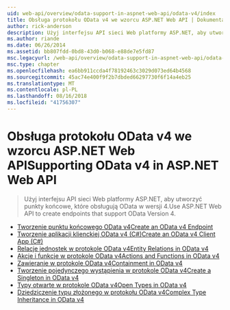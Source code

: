 ```yaml
---
uid: web-api/overview/odata-support-in-aspnet-web-api/odata-v4/index
title: Obsługa protokołu OData v4 we wzorcu ASP.NET Web API | Dokumentacja firmy Microsoft
author: rick-anderson
description: Użyj interfejsu API sieci Web platformy ASP.NET, aby utworzyć punkty końcowe, które obsługują OData w wersji 4.
ms.author: riande
ms.date: 06/26/2014
ms.assetid: bb807fdd-0bd8-43d0-b068-e88de7e5fd87
msc.legacyurl: /web-api/overview/odata-support-in-aspnet-web-api/odata-v4
msc.type: chapter
ms.openlocfilehash: ea6bb911ccda4f78192463c3029d073ed64b4568
ms.sourcegitcommit: 45ac74e400f9f2b7dbded66297730f6f14a4eb25
ms.translationtype: MT
ms.contentlocale: pl-PL
ms.lasthandoff: 08/16/2018
ms.locfileid: "41756307"
---
```

<a name="supporting-odata-v4-in-aspnet-web-api"></a><span data-ttu-id="dfaec-103">Obsługa protokołu OData v4 we wzorcu ASP.NET Web API</span><span class="sxs-lookup"><span data-stu-id="dfaec-103">Supporting OData v4 in ASP.NET Web API</span></span>
====================
> <span data-ttu-id="dfaec-104">Użyj interfejsu API sieci Web platformy ASP.NET, aby utworzyć punkty końcowe, które obsługują OData w wersji 4.</span><span class="sxs-lookup"><span data-stu-id="dfaec-104">Use ASP.NET Web API to create endpoints that support OData Version 4.</span></span>


- [<span data-ttu-id="dfaec-105">Tworzenie punktu końcowego OData v4</span><span class="sxs-lookup"><span data-stu-id="dfaec-105">Create an OData v4 Endpoint</span></span>](create-an-odata-v4-endpoint.md)
- [<span data-ttu-id="dfaec-106">Tworzenie aplikacji klienckiej OData v4 (C#)</span><span class="sxs-lookup"><span data-stu-id="dfaec-106">Create an OData v4 Client App (C#)</span></span>](create-an-odata-v4-client-app.md)
- [<span data-ttu-id="dfaec-107">Relacje jednostek w protokole OData v4</span><span class="sxs-lookup"><span data-stu-id="dfaec-107">Entity Relations in OData v4</span></span>](entity-relations-in-odata-v4.md)
- [<span data-ttu-id="dfaec-108">Akcje i funkcje w protokole OData v4</span><span class="sxs-lookup"><span data-stu-id="dfaec-108">Actions and Functions in OData v4</span></span>](odata-actions-and-functions.md)
- [<span data-ttu-id="dfaec-109">Zawieranie w protokole OData v4</span><span class="sxs-lookup"><span data-stu-id="dfaec-109">Containment in OData v4</span></span>](odata-containment-in-web-api-22.md)
- [<span data-ttu-id="dfaec-110">Tworzenie pojedynczego wystąpienia w protokole OData v4</span><span class="sxs-lookup"><span data-stu-id="dfaec-110">Create a Singleton in OData v4</span></span>](using-a-singleton-in-an-odata-endpoint-in-web-api-22.md)
- [<span data-ttu-id="dfaec-111">Typy otwarte w protokole OData v4</span><span class="sxs-lookup"><span data-stu-id="dfaec-111">Open Types in OData v4</span></span>](use-open-types-in-odata-v4.md)
- [<span data-ttu-id="dfaec-112">Dziedziczenie typu złożonego w protokołu OData v4</span><span class="sxs-lookup"><span data-stu-id="dfaec-112">Complex Type Inheritance in OData v4</span></span>](complex-type-inheritance-in-odata-v4.md)
